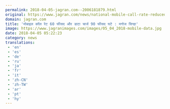 ```yaml
---
permalink: 2018-04-05-jagran.com--2006181879.html
original: https://www.jagran.com/news/national-mobile-call-rate-reduced-by-60-percent-and-data-charge-decreased-by-90-percent-17778341.html
domain: jagran.com
title: 'मोबाइल कॉल रेट 60 फीसद और डाटा चार्ज 90 फीसद घटे : मनोज सिन्हा'
image: https://www.jagranimages.com/images/05_04_2018-mobile-data.jpg
date: 2018-04-05 05:22:23
category: news
translations: 
 - 'en'
 - 'es'
 - 'de'
 - 'ru'
 - 'ja'
 - 'fr'
 - 'it'
 - 'zh-CN'
 - 'zh-TW'
 - 'ar'
 - 'pt'
 - 'hy'
---
```


